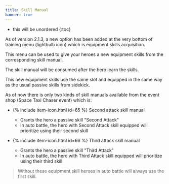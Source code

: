 ```yaml
---
title: Skill Manual
banner: true
---
```


* this will be unordered
{:toc}

As of version 2.1.3, a new option has been added at the very bottom of training menu (lightbulb icon) which is equipment skills acquisition.

This menu can be used to give your heroes a new equipment skills from the corresponding skill manual.

The skill manual will be consumed after the hero learn the skills.

This new equipment skills use the same slot and equipped in the same way as the usual passive skills from sidekick.

As of now there is only two kinds of skill manuals available from the event shop (Space Taxi Chaser event) which is:

- {% include item-icon.html id=65 %} Second attack skill manual 
  - Grants the hero a passive skill "Second Attack"
  - In auto battle, the hero with Second Attack skill equipped will prioritize using their second skill

- {% include item-icon.html id=66 %} Third attack skill manual
  - Grants the hero a passive skill "Third Attack"
  - In auto battle, the hero with Third Attack skill equipped will prioritize using their third skill

> Without these equipment skill heroes in auto battle will always use the first skill.
